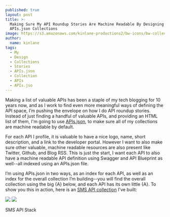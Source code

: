 ```yaml
---
published: true
layout: post
title: >-
  Making Sure My API Roundup Stories Are Machine Readable By Designing Them As
  APIs.json Collections
image: https://s3.amazonaws.com/kinlane-productions2/bw-icons/bw-collection.png
author:
  name: kinlane
tags:
  - My
  - Design
  - Collections
  - Stories
  - APIs.json
  - Collection
  - APIs
  - APIs.jso
---
```

Making a list of valuable APIs has been a staple of my tech blogging for 10 years now, and as I work to find even more meaningful ways of defining the API space, I’m pushing the envelope on how I do API roundup stories. Instead of just finding a handful of valuable APIs, and providing an HTML list of them, I'm going to use [APIs.json](http://apisjson.org/), to make sure all of my collections are machine readable by default.

For each API I profile, it is valuable to have a nice logo, name, short description, and a link to the developer portal. However I want to also make sure other valuable, machine readable resources are also present like Twitter, Github, and Blog RSS. This is just the start, I want each API to also have a machine readable API definition using Swagger and API Blueprint as well--all indexed using an APIs.json file.

I’m using APIs.json in two ways, as an index for each API, as well as an index for the overall collection I’m building--you will find the overall collection using the big {A} below, and each API has its own little {A}. To show you this in action, here is an [SMS API collection](http://sms.apievangelist.com/) I've built:

[![](https://s3.amazonaws.com/kinlane-productions2/api-commons/api-commons-icon.png)](http://sms.apievangelist.com/apis.json "Collection APIs.json") ![](https://s3.amazonaws.com/kinlane-productions2/api-evangelist/t-shirts/KL_InApiWeTrust-1000.png)

SMS API Stack
